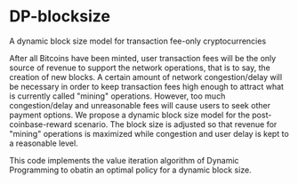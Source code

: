 # DP-blocksize
A dynamic block size model for transaction fee-only cryptocurrencies

After all Bitcoins have been minted, user transaction fees will be the only source of revenue to support the network operations, that is to say, the creation of new blocks. A certain amount of network congestion/delay will be necessary in order to keep transaction fees high enough to attract what is currently called "mining" operations. However, too much congestion/delay and unreasonable fees will cause users to seek other payment options. We propose a dynamic block size model for the post-coinbase-reward scenario. The block size is adjusted so that revenue for "mining" operations is maximized while congestion and user delay is kept to a reasonable level.

This code implements the value iteration algorithm of Dynamic Programming to obatin an optimal policy for a dynamic block size.

